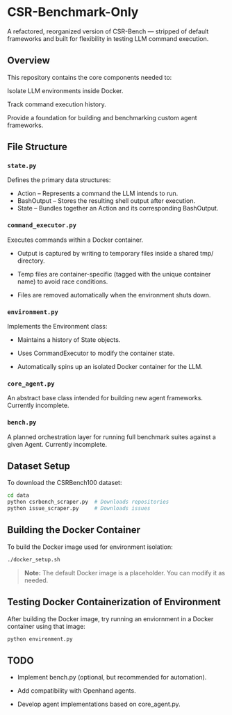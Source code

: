 # CSR-Benchmark-Only
A refactored, reorganized version of CSR-Bench — stripped of default frameworks and built for flexibility in testing LLM command execution.

## Overview
This repository contains the core components needed to:

Isolate LLM environments inside Docker.

Track command execution history.

Provide a foundation for building and benchmarking custom agent frameworks.

## File Structure

### `state.py`

Defines the primary data structures:
- Action – Represents a command the LLM intends to run.
- BashOutput – Stores the resulting shell output after execution.
- State – Bundles together an Action and its corresponding BashOutput.

### `command_executor.py`

Executes commands within a Docker container.

- Output is captured by writing to temporary files inside a shared tmp/ directory.

- Temp files are container-specific (tagged with the unique container name) to avoid race conditions.

- Files are removed automatically when the environment shuts down.

### `environment.py`

Implements the Environment class:

- Maintains a history of State objects.

- Uses CommandExecutor to modify the container state.

- Automatically spins up an isolated Docker container for the LLM.

### `core_agent.py`

An abstract base class intended for building new agent frameworks.
Currently incomplete.

### `bench.py`

A planned orchestration layer for running full benchmark suites against a given Agent.
Currently incomplete.

## Dataset Setup
To download the CSRBench100 dataset:

```bash
cd data
python csrbench_scraper.py  # Downloads repositories
python issue_scraper.py     # Downloads issues
```

## Building the Docker Container
To build the Docker image used for environment isolation:

```bash
./docker_setup.sh
```
> **Note:** The default Docker image is a placeholder. You can modify it as needed.

## Testing Docker Containerization of Environment
After building the Docker image, try running an enviornment in a Docker container using that image: 
```bash
python environment.py
```


## TODO
- Implement bench.py (optional, but recommended for automation).

- Add compatibility with Openhand agents.

- Develop agent implementations based on core_agent.py.







